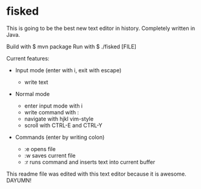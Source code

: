 # fisked
This is going to be the best new text editor in history.
Completely written in Java.

Build with $ mvn package
Run with $ ./fisked [FILE]

Current features:
* Input mode (enter with i, exit with escape)
  - write text

* Normal mode
  - enter input mode with i
  - write command with :
  - navigate with hjkl vim-style
  - scroll with CTRL-E and CTRL-Y

* Commands (enter by writing colon)
  - :e <file> opens file
  - :w saves current file
  - :r runs command and inserts text into current buffer

This readme file was edited with this text editor because it is awesome.
DAYUMN!